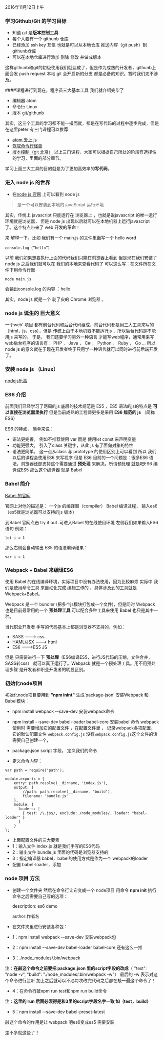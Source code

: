 2016年11月12日上午


###  学习Github/Git  的学习目标


 - 知道 git 是**版本控制工具**
 - 每个人要有一个 githunb 仓库
 - 已经添加 ssh key 互信 也就是可以从本地仓库 推送内容（git push）到githunb仓库
 - 可以在本地仓库进行添加 删除 修改 并做成版本




 这样githunb和git的初级使用我们就达成了，但是作为成熟的开发者，githunb上面会发 push request
 本地 git 会开启新的分支 都是必备的知识。暂时我们先不涉及。

 ####课程进行到现在，程序员三大基本工具 我们就介绍完毕了

 - 编辑器 atom
 - 命令行 Linux
 - 版本  git/githunb


其实，这三个工具的学习都不能一撮而就，都是在写代码的过程中逐步完成，但是在这里peter 有三门课程可以推荐
 - [atom 爱上 js ](http://www.haoqicat.com/atom-love-js)
 - [驾驭命令行怪兽](http://www.haoqicat.com/ride-cli-monster)
 - [版本控制（git 北京）](http://www.haoqicat.com/gitbeijing)
以上三门课程，大家可以根据自己所处的阶段有选择性的学习，里面的部分章节。

学习上面三大工具的目的就是为了更加高效率的**写代码**。


### 进入 node js  的世界

- 在[node js 官网](https://nodejs.org/en/) 上可以看到 node js

>是一个可以安装到本地的 javaScript 运行环境

其实，传统上 javascript 只能运行在 浏览器上 ，也就是说javascript 的唯一运行环境就是浏览器，
但是 node js 出现以后就可以在本地机器上运行javascript 了。这个特点带来了 web 开发的革命！


来 解释一下。比如 我们有一个 main.js 的文件里面写一个 hello word

```
console.log（“hello”）
```

以前 我们如果想要执行上面的代码我们只能在浏览器上看到
但是现在我们安装了node js 之后我们就可以在 我们的本地来查看代码了
可以这么写：在文件所在文件下用命令行敲
```
node main.js
```
会输出console.log 的内容 ：hello

其实，node js 就是一个 剥了皮的 Chrome 浏览器 。

### node js  诞生的 巨大意义  

一个web' 项目 都有前台代码和后台代码组成，前台代码都是用三大工具来写的（html，js，css），但是
传统上由于本地机器不能运行js ，所以后台代码是不能用js 来写的。   于是，  我们还要学习另外一种语言
才能写web程序，通常用来写web后台程序的语言有： PHP ， Java ， C# ， Python ， Ruby
， Go ...
所以 node js 的意义就在于现在开发者终于只用学一种语言就可以同时进行前后端开发了。

### 安装 node js  （Linux）
[nodejs乐高](http://www.haoqicat.com/nodejs-lego)



### ES6 介绍

前面我们已经学习了两周的js 底层的技术规范是 ES5 ，ES5 语法的js的特点是 **可以直接在浏览器里执行**
但是当前成熟的工程师更多是采用 **ES6 规范的 js** （简称ES6）

ES6 的特点， 简单来说：
- 语法更完善， 例如不推荐使用 var  而是 使用let const 来声明变量
- 功能更强大， 引入了class 关键字，从此 js 有了面向对象的特性
- 语法更简单， 这一点从class 与 prototype 的使用区别上可以看到
所以 我们以后的课程会使用ES6 来写程序
但是 ES6 目前的一个问题是：很多ES6 语法，浏览器还部支持这个需要通过 **预处理** 来解决。所谓预处理
就是吧ES6 编译成ES5
那么这个编译器 就是 Babel


### Babel 简介

[Babel 的官网](http://babeljs.io/)

官网上对他的描述是： 一个js 的编译器（compiler）
Babel 编译过程， 输入es6 （es5就是浏览器可以支持的js 版本）


到Babel 官网点击 try it out .可进入Babel 的在线使用环境 左侧我们如果输入ES6 语句 例如：
```
let i = 1
```
那么右侧会自动输出 ES5 的语法编译结果：
```
var i = 1
```

### Webpack + Babel 来编译ES6

使用 Babel 的在线编译环境，实际项目中没有办法使用，因为比较麻烦
实际中 我们是使用命令工具 来自动化完成 编辑工作的 ，具体涉及到的工具就是 Webpack+Babel。


Webpack 是一个 bundler (把多个js模块打包成一个文件)，但是同时 Webpack也是目前最常用的一个 **预处理工具** 可以配合多种工具来使用 Babel 也只是其中一种。

当代职业开发者 手写的代码基本上都是浏览器不支持的，例如：

- SASS ---> css
- HAML/JSX ---> html
- ES6 --->ES5 JS

但是 只需要进行一下 **预处理**（ES6编译ES5，进行JS代码的压缩，文件合并，SASS转css） 就可以真正运行了。Webpack 就是一个预处理工具。用不用预处理步骤 是开发者和职业开发者的明显区别。


### 初始化node项目


初始化node项目要用到 **“npm inint"**  生成‘package-json’
安装Webpack 和 Babel模块：
- npm install webpack --save-dev  安装webpack命令
- npm install --save-dev babel-loader babel-core 安装babel 命令
webpack 使用时 需要增加它的配置文件 ，在配置文件里 ， 记录webpack各项配置，它的默认配置文件
`webpack.config.js`
没有`webpack.config.js`这个文件的话需要自己创建一个，

- package.json  script 字段， 定义我们的命令
- 定义命令内容：
```
var path = require('path');

module.exports = {
    entry: path.resolve(__dirname, 'index.js'),
    output: {
        //path: path.resolve(__dirname, 'build'),
        filename: 'bundle.js'
    },
    module: {
      loaders: [
        { test: /\.js$/, exclude: /node_modules/, loader: "babel-loader" }
      ]
    }
};
```

- 上面配置文件的三大要素
- 1：输入文件 index.js 就是我们手写的ES6代码
- 2：输出文件 bundle.js 里面的代码是浏览器支持的
- 3：指定编译器 babel，babel的使用方式是作为一个 webpack的loader
- 配置 babel-loader，添加


### node 项目 方法
- 创建一个文件夹 然后在命令行让它变成一个 node项目 用命令 **npm init**
执行命令之后需要自己写的选项：

  description: es6 demo

  author:作者名

- 在文件夹里进行安装各种包：
- 1：npm install webpack --save-dev
安装webpack包
- 2：npm install --save-dev babel-loader babel-core
还有这么一推

- 3：./node_modules/.bin/webpack

注：**在敲这个命令之前要把 package.json 里的script字段的改成**（
"test": "node -v",
"build": "./node_modules/.bin/webpack -w"）
最后的 -w 表示对这个命令进行监听 加上之后就可以不必每次改完代码之后都在敲一遍这个命令了！
- 4：在命令行敲npm run test和npm run build命令

注：**这里的 run 后面必须得是和3里的script字段名字一致 如（test，build）**
- 5：npm install --save-dev babel-preset-latest

敲这个命令的作用是让 webpack 吧es6变成es5  需要安装

差不多就这些了！
